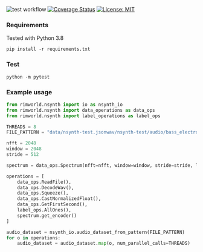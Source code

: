 ![test workflow](https://github.com/lkoppenol/tensorflow-nsynth/actions/workflows/build.yml/badge.svg)
[![Coverage Status](https://coveralls.io/repos/github/lkoppenol/tensorflow-nsynth/badge.svg?branch=main)](https://coveralls.io/github/lkoppenol/tensorflow-nsynth?branch=main)
[![License: MIT](https://img.shields.io/badge/License-MIT-brightgreen.svg)](https://opensource.org/licenses/MIT)
### Requirements
Tested with Python 3.8
```commandline
pip install -r requirements.txt
```

### Test
```commandline
python -m pytest
```

### Example usage

```python
from rimworld.nsynth import io as nsynth_io
from rimworld.nsynth import data_operations as data_ops
from rimworld.nsynth import label_operations as label_ops

THREADS = 8
FILE_PATTERN = "data/nsynth-test.jsonwav/nsynth-test/audio/bass_electronic_*.wav"

nfft = 2048
window = 2048
stride = 512

spectrum = data_ops.Spectrum(nfft=nfft, window=window, stride=stride, log=False)

operations = [
    data_ops.ReadFile(),
    data_ops.DecodeWav(),
    data_ops.Squeeze(),
    data_ops.CastNormalizedFloat(),
    data_ops.GetFirstSecond(),
    label_ops.AllOnes(),
    spectrum.get_encoder()
]

audio_dataset = nsynth_io.audio_dataset_from_pattern(FILE_PATTERN)
for o in operations:
    audio_dataset = audio_dataset.map(o, num_parallel_calls=THREADS)
```